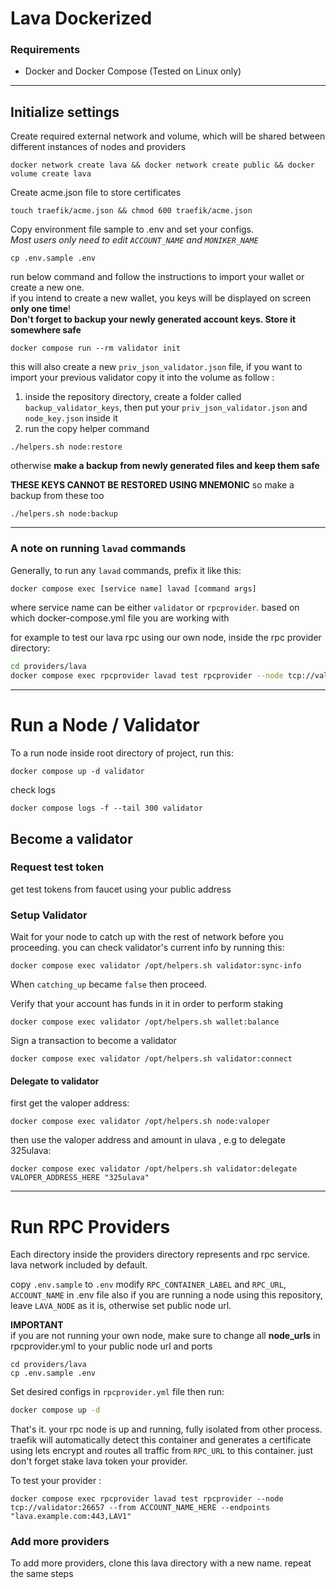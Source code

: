 # Lava Dockerized

### Requirements
- Docker and Docker Compose (Tested on Linux only)
---
## Initialize settings

Create required external network and volume, which will be shared between different instances of nodes and providers
```shell
docker network create lava && docker network create public && docker volume create lava
```
Create acme.json file to store certificates   
```shell
touch traefik/acme.json && chmod 600 traefik/acme.json
```
Copy environment file sample to .env and set your configs.   
*Most users only need to edit `ACCOUNT_NAME` and `MONIKER_NAME`*
```shell
cp .env.sample .env
```
run below command and follow the instructions to import your wallet or create a new one.   
if you intend to create a new wallet, you keys will be displayed on screen **only one time**!   
**Don't forget to backup your newly generated account keys. Store it somewhere safe**
```shell
docker compose run --rm validator init
```
this will also create a new `priv_json_validator.json` file, if you want to import your previous validator copy it into the volume as follow :
1. inside the repository directory, create a folder called `backup_validator_keys`, then put your `priv_json_validator.json` and `node_key.json` inside it
2. run the copy helper command
```shell
./helpers.sh node:restore
```
otherwise **make a backup from newly generated files and keep them safe**     

**THESE KEYS CANNOT BE RESTORED USING MNEMONIC** so make a backup from these too
```shell
./helpers.sh node:backup
```
---
### A note on running `lavad` commands
Generally, to run any `lavad` commands, prefix it like this:
```bash
docker compose exec [service name] lavad [command args]
```
where service name can be either `validator` or `rpcprovider`. based on which docker-compose.yml file you are working with

for example to test our lava rpc using our own node, inside the rpc provider directory:
```bash
cd providers/lava
docker compose exec rpcprovider lavad test rpcprovider --node tcp://validator:26657 --from foo --endpoints "lava.example.com:443,LAV1"
```
---

# Run a Node / Validator
To a run node inside root directory of project, run this:
```shell
docker compose up -d validator
```
check logs
```shell
docker compose logs -f --tail 300 validator
```

## Become a validator

### Request test token
get test tokens from faucet using your public address

### Setup Validator

Wait for your node to catch up with the rest of network before you proceeding. you can check validator's current info by running this:
```shell
docker compose exec validator /opt/helpers.sh validator:sync-info
```
When `catching_up` became `false` then proceed.   

Verify that your account has funds in it in order to perform staking
```shell
docker compose exec validator /opt/helpers.sh wallet:balance
```
Sign a transaction to become a validator
```shell
docker compose exec validator /opt/helpers.sh validator:connect
```

#### Delegate to validator
first get the valoper address:
```shell
docker compose exec validator /opt/helpers.sh node:valoper
```
then use the valoper address and amount in ulava , e.g to delegate 325ulava:
```shell
docker compose exec validator /opt/helpers.sh validator:delegate VALOPER_ADDRESS_HERE "325ulava"

```
---

# Run RPC Providers
Each directory inside the providers directory represents and rpc service. lava network included by default.    

copy `.env.sample` to `.env` modify `RPC_CONTAINER_LABEL` and `RPC_URL`, `ACCOUNT_NAME` in .env file
also if you are running a node using this repository, leave `LAVA_NODE` as it is, otherwise set public node url.   

**IMPORTANT**   
if you are not running your own node, make sure to change all **node_urls** in rpcprovider.yml to your public node url and ports    

```shell
cd providers/lava
cp .env.sample .env
```
Set desired configs in `rpcprovider.yml` file then run:
```bash
docker compose up -d
```
That's it. your rpc node is up and running, fully isolated from other process. traefik will automatically detect this container and generates a certificate using lets encrypt and
routes all traffic from `RPC_URL` to this container. just don't forget stake lava token your provider.

To test your provider :
```shell
docker compose exec rpcprovider lavad test rpcprovider --node tcp://validator:26657 --from ACCOUNT_NAME_HERE --endpoints "lava.example.com:443,LAV1"
```
### Add more providers
To add more providers, clone this lava directory with a new name. repeat the same steps

